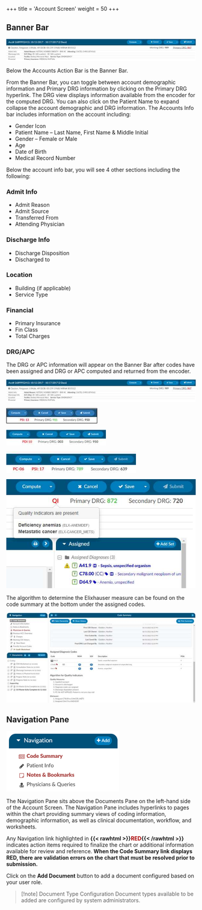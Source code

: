 +++
title = 'Account Screen'
weight = 50
+++

## Banner Bar

![Banner Bar](image-110.jpg)

Below the Accounts Action Bar is the Banner Bar.

From the Banner Bar, you can toggle between account demographic information and Primary DRG
information by clicking on the Primary DRG hyperlink. The DRG view displays information available from
the encoder for the computed DRG. You can also click on the Patient Name to expand collapse the
account demographic and DRG information. The Accounts Info bar includes information on the account
including:

- Gender Icon
- Patient Name – Last Name, First Name & Middle Initial
- Gender – Female or Male
- Age
- Date of Birth
- Medical Record Number

Below the account info bar, you will see 4 other sections including the following:

### Admit Info

- Admit Reason
- Admit Source
- Transferred From
- Attending Physician

### Discharge Info

- Discharge Disposition
- Discharged to

### Location

- Building (if applicable)
- Service Type

### Financial

- Primary Insurance
- Fin Class
- Total Charges

### DRG/APC

The DRG or APC information will appear on the Banner Bar after codes have been assigned and DRG or
APC computed and returned from the encoder.

![Banner Bar - DRG/APC](image-110.jpg)







![PSI Indicators](image-114.jpg)


![PSI Indicators](image-116.jpg)


![PSI Indicators](image-117.jpg)


![PSI Indicators](image-118.jpg)

The algorithm to determine the Elixhauser measure can be found on the code summary at the bottom
under the assigned codes.

![PSI Indicators](image-119.jpg)

## Navigation Pane

![PSI Indicators](image-123.png)

The Navigation Pane sits above the Documents Pane on the left-hand side of the Account Screen. 
The Navigation Pane includes hyperlinks to pages within the chart providing summary views of
coding information, demographic information, as well as clinical documentation, workflow, and 
worksheets.

Any Navigation link highlighted in **{{< rawhtml >}}<span style="color:#a00">RED</span>{{< /rawhtml >}}**
indicates action items  required to finalize the chart or  additional information available for review and reference. 
**When the Code Summary link displays RED, there are validation errors on the chart that must be 
resolved prior to submission.**

Click on the **Add Document** button to add a document configured based on your user role.

> [!note] Document Type Configuration
Document types available to be added are configured by system administrators.
